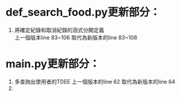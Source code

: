 # def_search_food.py更新部分： #  
1. 將確定紀錄和取消紀錄的涵式分開定義  
上一個版本line 83~106 取代為新版本的line 83~108  

# main.py更新部分： #  
1. 多查詢出使用者的TDEE
上一個版本的line 62 取代為新版本的line 64
2. 
